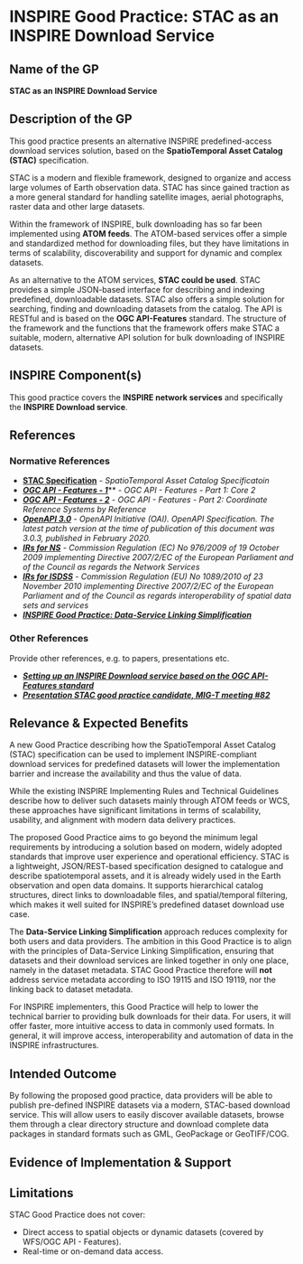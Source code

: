 # INSPIRE Good Practice: STAC as an INSPIRE Download Service

## Name of the GP
**STAC as an INSPIRE Download Service**  



## Description of the GP
This good practice presents an alternative INSPIRE predefined-access download services solution, based on the **SpatioTemporal Asset Catalog (STAC)** specification.

STAC is a modern and flexible framework, designed to organize and access large volumes of Earth observation data. STAC has since gained traction as a more general standard for handling satellite images, aerial photographs, raster data and other large datasets.

Within the framework of INSPIRE, bulk downloading has so far been implemented using **ATOM feeds**. The ATOM-based services offer a simple and standardized method for downloading files, but they have limitations in terms of scalability, discoverability and support for dynamic and complex datasets.

As an alternative to the ATOM services, **STAC could be used**. STAC provides a simple JSON-based interface for describing and indexing predefined, downloadable datasets. STAC also offers a simple solution for searching, finding and downloading datasets from the catalog. The API is RESTful and is based on the **OGC API-Features** standard. The structure of the framework and the functions that the framework offers make STAC a suitable, modern, alternative API solution for bulk downloading of INSPIRE datasets.


## INSPIRE Component(s)
This good practice covers the **INSPIRE network services** and specifically the **INSPIRE Download service**.


## References

### Normative References
- [**STAC Specification**](https://stacspec.org/en/about/stac-spec/) *- SpatioTemporal Asset Catalog Specificatoin*
- [***OGC API - Features - 1***](http://docs.opengeospatial.org/is/17-069r3/17-069r3.html "OGC API - Features - Part 1: Core")** *- OGC API - Features - Part 1: Core 2*
- [***OGC API - Features - 2***](http://docs.opengeospatial.org/is/18-058/18-058.html "OGC API - Features - Part 2: Coordinate Reference Systems by Reference") *- OGC API - Features - Part 2: Coordinate Reference Systems by Reference*
- [***OpenAPI 3.0***](http://spec.openapis.org/oas/v3.0.3 "OpenAPI Specification 3.0") *- OpenAPI Initiative (OAI). OpenAPI Specification. The latest patch version at the time of publication of this document was 3.0.3, published in February 2020.*
- [***IRs for NS***](https://eur-lex.europa.eu/legal-content/EN/TXT/HTML/?uri=CELEX:02009R0976-20141231&from=EN "Implementing Rules for Network Services (consolidated version of 31/12/2014)") *- Commission Regulation (EC) No 976/2009 of 19 October 2009 implementing Directive 2007/2/EC of the European Parliament and of the Council as regards the Network Services*
- [***IRs for ISDSS***](https://eur-lex.europa.eu/legal-content/EN/TXT/HTML/?uri=CELEX:02010R1089-20141231&from=EN "Implementing Rules for interoperability of spatial data sets and services (consolidated version of 31/12/2014)") *- Commission Regulation (EU) No 1089/2010 of 23 November 2010 implementing Directive 2007/2/EC of the European Parliament and of the Council as regards interoperability of spatial data sets and services*
- [***INSPIRE Good Practice: Data-Service Linking Simplification***](https://github.com/INSPIRE-MIF/gp-data-service-linking-simplification/blob/main/good-practice/good-practice-fiche.md)

### Other References
Provide other references, e.g. to papers, presentations etc.
- [***Setting up an INSPIRE Download service based on the OGC API-Features standard***](https://github.com/INSPIRE-MIF/gp-ogc-api-features/blob/master/spec/oapif-inspire-download.md)
- [***Presentation STAC good practice candidate, MIG-T meeting #82***](https://wikis.ec.europa.eu/download/attachments/177046460/MIG-T82_Good%20Practice_STAC_v2.pdf?version=1&modificationDate=1757413911675&api=v2)



## Relevance & Expected Benefits
A new Good Practice describing how the SpatioTemporal Asset Catalog (STAC) specification can be used to implement INSPIRE-compliant download services for predefined datasets will lower the implementation barrier and increase the availability and thus the value of data.

While the existing INSPIRE Implementing Rules and Technical Guidelines describe how to deliver such datasets mainly through ATOM feeds or WCS, these approaches have significant limitations in terms of scalability, usability, and alignment with modern data delivery practices.

The proposed Good Practice aims to go beyond the minimum legal requirements by introducing a solution based on modern, widely adopted standards that improve user experience and operational efficiency. STAC is a lightweight, JSON/REST-based specification designed to catalogue and describe spatiotemporal assets, and it is already widely used in the Earth observation and open data domains. It supports hierarchical catalog structures, direct links to downloadable files, and spatial/temporal filtering, which makes it well suited for INSPIRE’s predefined dataset download use case.

The **Data-Service Linking Simplification** approach reduces complexity for both users and data providers. The ambition in this Good Practice is to align with the principles of Data-Service Linking Simplification, ensuring that datasets and their download services are linked together in only one place, namely in the dataset metadata. STAC Good Practice therefore will **not** address service metadata according to ISO 19115 and ISO 19119, nor the linking back to dataset metadata.

For INSPIRE implementers, this Good Practice will help to lower the technical barrier to providing bulk downloads for their data. For users, it will offer faster, more intuitive access to data in commonly used formats. In general, it will improve access, interoperability and automation of data in the INSPIRE infrastructures.


## Intended Outcome
By following the proposed good practice, data providers will be able to publish pre-defined INSPIRE datasets via a modern, STAC-based download service. This will allow users to easily discover available datasets, browse them through a clear directory structure and download complete data packages in standard formats such as GML, GeoPackage or GeoTIFF/COG.


## Evidence of Implementation & Support


## Limitations
STAC Good Practice does not cover:
- Direct access to spatial objects or dynamic datasets (covered by WFS/OGC API - Features).
- Real-time or on-demand data access.
